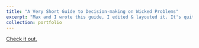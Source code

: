 ```yaml
---
title: "A Very Short Guide to Decision-making on Wicked Problems"
excerpt: "Max and I wrote this guide, I edited & layouted it. It's quite a neat overview of the state-of-the-art in decision science. <br/><img src='/images/image.png'>"
collection: portfolio
---
```


[Check it out.](https://drive.google.com/file/d/1DJGYeqiXN-CMooKoBECq7VOvP69tWuFL/view)
